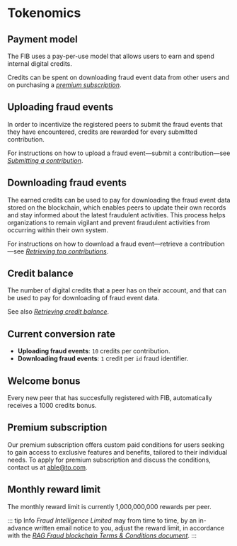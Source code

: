 # Tokenomics

## Payment model

The FIB uses a pay-per-use model that allows users to earn and spend internal digital credits.

Credits can be spent on downloading fraud event data from other users and on purchasing a *[premium subscription](#premium-subscription)*.

## Uploading fraud events

In order to incentivize the registered peers to submit the fraud events that they have encountered, credits are rewarded for every submitted contribution.

For instructions on how to upload a fraud event—submit a contribution—see *[Submitting a contribution](/api_docs/Tutorials/Submitting_a_contribution.md)*.

## Downloading fraud events

The earned credits can be used to pay for downloading the fraud event data stored on the blockchain, which enables peers to update their own records and stay informed about the latest fraudulent activities. This process helps organizations to remain vigilant and prevent fraudulent activities from occurring within their own system.

For instructions on how to download a fraud event—retrieve a contribution—see *[Retrieving top contributions](/api_docs/Tutorials/Retrieving_top_contributions.md)*.

## Credit balance

The number of digital credits that a peer has on their account, and that can be used to pay for downloading of fraud event data.

See also *[Retrieving credit balance](/api_docs/API_Specification/wallet-controller/Retrieving_credit_balance.md)*.

## Current conversion rate

- **Uploading fraud events**: `10` credits per contribution.
- **Downloading fraud events**: `1` credit per `id` fraud identifier.

## Welcome bonus

Every new peer that has succesfully registered with FIB, automatically receives a 1000 credits bonus.

## Premium subscription

Our premium subscription offers custom paid conditions for users seeking to gain access to exclusive features and benefits, tailored to their individual needs.
To apply for premium subscription and discuss the conditions, contact us at [able@to.com](mailto:able@to.com).

## Monthly reward limit

The monthly reward limit is currently 1,000,000,000 rewards per peer.

::: tip Info
*Fraud Intelligence Limited* may from time to time, by an in-advance written email notice to you, adjust the reward limit, in accordance with the *[RAG Fraud blockchain Terms & Conditions document](https://github.com/fraud-intelligence-limited/fil-legal/blob/main/RAG%20Fraud%20Blockchain%20Terms%20of%20Use%20v2.0.docx)*.
:::
